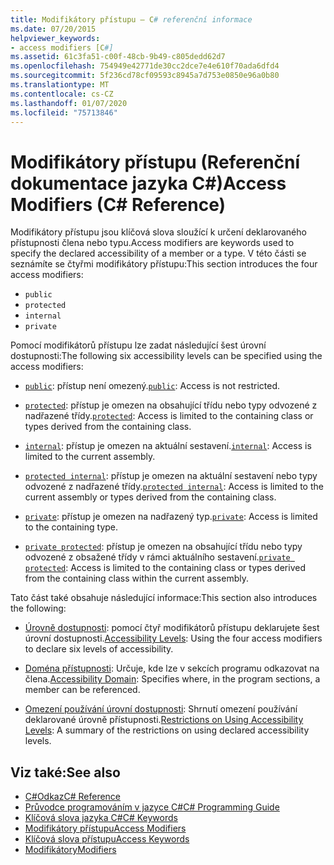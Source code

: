 ```yaml
---
title: Modifikátory přístupu – C# referenční informace
ms.date: 07/20/2015
helpviewer_keywords:
- access modifiers [C#]
ms.assetid: 61c3fa51-c00f-48cb-9b49-c805dedd62d7
ms.openlocfilehash: 754949e42771de30cc2dce7e4e610f70ada6dfd4
ms.sourcegitcommit: 5f236cd78cf09593c8945a7d753e0850e96a0b80
ms.translationtype: MT
ms.contentlocale: cs-CZ
ms.lasthandoff: 01/07/2020
ms.locfileid: "75713846"
---
```

# <a name="access-modifiers-c-reference"></a><span data-ttu-id="b3f1d-102">Modifikátory přístupu (Referenční dokumentace jazyka C#)</span><span class="sxs-lookup"><span data-stu-id="b3f1d-102">Access Modifiers (C# Reference)</span></span>
<span data-ttu-id="b3f1d-103">Modifikátory přístupu jsou klíčová slova sloužící k určení deklarovaného přístupnosti člena nebo typu.</span><span class="sxs-lookup"><span data-stu-id="b3f1d-103">Access modifiers are keywords used to specify the declared accessibility of a member or a type.</span></span> <span data-ttu-id="b3f1d-104">V této části se seznámíte se čtyřmi modifikátory přístupu:</span><span class="sxs-lookup"><span data-stu-id="b3f1d-104">This section introduces the four access modifiers:</span></span>  
  
- `public`
- `protected`
- `internal`
- `private`
  
 <span data-ttu-id="b3f1d-105">Pomocí modifikátorů přístupu lze zadat následující šest úrovní dostupnosti:</span><span class="sxs-lookup"><span data-stu-id="b3f1d-105">The following six accessibility levels can be specified using the access modifiers:</span></span>  
  
- <span data-ttu-id="b3f1d-106">[`public`](public.md): přístup není omezený.</span><span class="sxs-lookup"><span data-stu-id="b3f1d-106">[`public`](public.md): Access is not restricted.</span></span>  
  
- <span data-ttu-id="b3f1d-107">[`protected`](protected.md): přístup je omezen na obsahující třídu nebo typy odvozené z nadřazené třídy.</span><span class="sxs-lookup"><span data-stu-id="b3f1d-107">[`protected`](protected.md): Access is limited to the containing class or types derived from the containing class.</span></span>  
  
- <span data-ttu-id="b3f1d-108">[`internal`](internal.md): přístup je omezen na aktuální sestavení.</span><span class="sxs-lookup"><span data-stu-id="b3f1d-108">[`internal`](internal.md): Access is limited to the current assembly.</span></span>  
  
- <span data-ttu-id="b3f1d-109">[`protected internal`](protected-internal.md): přístup je omezen na aktuální sestavení nebo typy odvozené z nadřazené třídy.</span><span class="sxs-lookup"><span data-stu-id="b3f1d-109">[`protected internal`](protected-internal.md): Access is limited to the current assembly or types derived from the containing class.</span></span>  
  
- <span data-ttu-id="b3f1d-110">[`private`](private.md): přístup je omezen na nadřazený typ.</span><span class="sxs-lookup"><span data-stu-id="b3f1d-110">[`private`](private.md): Access is limited to the containing type.</span></span>  

- <span data-ttu-id="b3f1d-111">[`private protected`](private-protected.md): přístup je omezen na obsahující třídu nebo typy odvozené z obsažené třídy v rámci aktuálního sestavení.</span><span class="sxs-lookup"><span data-stu-id="b3f1d-111">[`private protected`](private-protected.md): Access is limited to the containing class or types derived from the containing class within the current assembly.</span></span>  
  
 <span data-ttu-id="b3f1d-112">Tato část také obsahuje následující informace:</span><span class="sxs-lookup"><span data-stu-id="b3f1d-112">This section also introduces the following:</span></span>  
  
- <span data-ttu-id="b3f1d-113">[Úrovně dostupnosti](./accessibility-levels.md): pomocí čtyř modifikátorů přístupu deklarujete šest úrovní dostupnosti.</span><span class="sxs-lookup"><span data-stu-id="b3f1d-113">[Accessibility Levels](./accessibility-levels.md): Using the four access modifiers to declare six levels of accessibility.</span></span>  
  
- <span data-ttu-id="b3f1d-114">[Doména přístupnosti](./accessibility-domain.md): Určuje, kde lze v sekcích programu odkazovat na člena.</span><span class="sxs-lookup"><span data-stu-id="b3f1d-114">[Accessibility Domain](./accessibility-domain.md): Specifies where, in the program sections, a member can be referenced.</span></span>  
  
- <span data-ttu-id="b3f1d-115">[Omezení používání úrovní dostupnosti](./restrictions-on-using-accessibility-levels.md): Shrnutí omezení používání deklarované úrovně přístupnosti.</span><span class="sxs-lookup"><span data-stu-id="b3f1d-115">[Restrictions on Using Accessibility Levels](./restrictions-on-using-accessibility-levels.md): A summary of the restrictions on using declared accessibility levels.</span></span>  
  
## <a name="see-also"></a><span data-ttu-id="b3f1d-116">Viz také:</span><span class="sxs-lookup"><span data-stu-id="b3f1d-116">See also</span></span>

- [<span data-ttu-id="b3f1d-117">C#Odkaz</span><span class="sxs-lookup"><span data-stu-id="b3f1d-117">C# Reference</span></span>](../index.md)
- [<span data-ttu-id="b3f1d-118">Průvodce programováním v jazyce C#</span><span class="sxs-lookup"><span data-stu-id="b3f1d-118">C# Programming Guide</span></span>](../../programming-guide/index.md)
- [<span data-ttu-id="b3f1d-119">Klíčová slova jazyka C#</span><span class="sxs-lookup"><span data-stu-id="b3f1d-119">C# Keywords</span></span>](./index.md)
- [<span data-ttu-id="b3f1d-120">Modifikátory přístupu</span><span class="sxs-lookup"><span data-stu-id="b3f1d-120">Access Modifiers</span></span>](../../programming-guide/classes-and-structs/access-modifiers.md)
- [<span data-ttu-id="b3f1d-121">Klíčová slova přístupu</span><span class="sxs-lookup"><span data-stu-id="b3f1d-121">Access Keywords</span></span>](base.md)
- [<span data-ttu-id="b3f1d-122">Modifikátory</span><span class="sxs-lookup"><span data-stu-id="b3f1d-122">Modifiers</span></span>](index.md)
